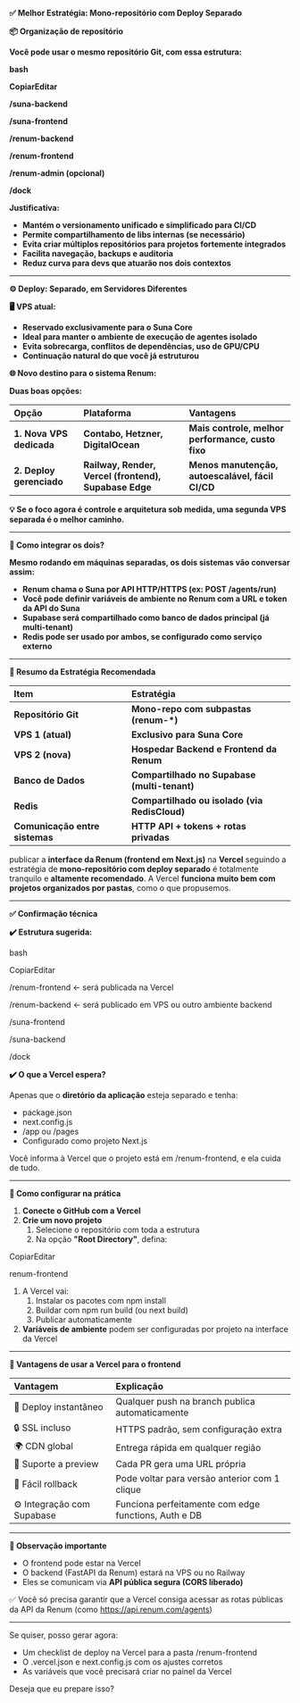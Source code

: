 ﻿**✅ Melhor Estratégia: Mono-repositório com Deploy Separado**

**📦 Organização de repositório**

**Você pode usar o mesmo repositório Git, com essa estrutura:**

**bash**

**CopiarEditar**

**/suna-backend**

**/suna-frontend**

**/renum-backend**

**/renum-frontend**

**/renum-admin (opcional)**

**/dock**

**Justificativa:**

- **Mantém o versionamento unificado e simplificado para CI/CD**
- **Permite compartilhamento de libs internas (se necessário)**
- **Evita criar múltiplos repositórios para projetos fortemente integrados**
- **Facilita navegação, backups e auditoria**
- **Reduz curva para devs que atuarão nos dois contextos**
-----
**⚙️ Deploy: Separado, em Servidores Diferentes**

**🖥 VPS atual:**

- **Reservado exclusivamente para o Suna Core**
- **Ideal para manter o ambiente de execução de agentes isolado**
- **Evita sobrecarga, conflitos de dependências, uso de GPU/CPU**
- **Continuação natural do que você já estruturou**

**🌐 Novo destino para o sistema Renum:**

**Duas boas opções:**

|**Opção**|**Plataforma**|**Vantagens**|
| :- | :- | :- |
|**1. Nova VPS dedicada**|**Contabo, Hetzner, DigitalOcean**|**Mais controle, melhor performance, custo fixo**|
|**2. Deploy gerenciado**|**Railway, Render, Vercel (frontend), Supabase Edge**|**Menos manutenção, autoescalável, fácil CI/CD**|

**💡 Se o foco agora é controle e arquitetura sob medida, uma segunda VPS separada é o melhor caminho.**

-----
**🧩 Como integrar os dois?**

**Mesmo rodando em máquinas separadas, os dois sistemas vão conversar assim:**

- **Renum chama o Suna por API HTTP/HTTPS (ex: POST /agents/run)**
- **Você pode definir variáveis de ambiente no Renum com a URL e token da API do Suna**
- **Supabase será compartilhado como banco de dados principal (já multi-tenant)**
- **Redis pode ser usado por ambos, se configurado como serviço externo**
-----
**📌 Resumo da Estratégia Recomendada**

|**Item**|**Estratégia**|
| :- | :- |
|**Repositório Git**|**Mono-repo com subpastas (renum-\*)**|
|**VPS 1 (atual)**|**Exclusivo para Suna Core**|
|**VPS 2 (nova)**|**Hospedar Backend e Frontend da Renum**|
|**Banco de Dados**|**Compartilhado no Supabase (multi-tenant)**|
|**Redis**|**Compartilhado ou isolado (via RedisCloud)**|
|**Comunicação entre sistemas**|**HTTP API + tokens + rotas privadas**|

publicar a **interface da Renum (frontend em Next.js)** na **Vercel** seguindo a estratégia de **mono-repositório com deploy separado** é totalmente tranquilo e **altamente recomendado**. A Vercel **funciona muito bem com projetos organizados por pastas**, como o que propusemos.

-----
**✅ Confirmação técnica**

**✔️ Estrutura sugerida:**

bash

CopiarEditar

/renum-frontend        ← será publicada na Vercel

/renum-backend         ← será publicado em VPS ou outro ambiente backend

/suna-frontend

/suna-backend

/dock

**✔️ O que a Vercel espera?**

Apenas que o **diretório da aplicação** esteja separado e tenha:

- package.json
- next.config.js
- /app ou /pages
- Configurado como projeto Next.js

Você informa à Vercel que o projeto está em /renum-frontend, e ela cuida de tudo.

-----
**🔧 Como configurar na prática**

1. **Conecte o GitHub com a Vercel**
1. **Crie um novo projeto**
   1. Selecione o repositório com toda a estrutura
   1. Na opção **"Root Directory"**, defina:

CopiarEditar

renum-frontend

1. A Vercel vai:
   1. Instalar os pacotes com npm install
   1. Buildar com npm run build (ou next build)
   1. Publicar automaticamente
1. **Variáveis de ambiente** podem ser configuradas por projeto na interface da Vercel
-----
**📌 Vantagens de usar a Vercel para o frontend**

|**Vantagem**|**Explicação**|
| :- | :- |
|🚀 Deploy instantâneo|Qualquer push na branch publica automaticamente|
|🔒 SSL incluso|HTTPS padrão, sem configuração extra|
|🌍 CDN global|Entrega rápida em qualquer região|
|👥 Suporte a preview|Cada PR gera uma URL própria|
|🔄 Fácil rollback|Pode voltar para versão anterior com 1 clique|
|⚙️ Integração com Supabase|Funciona perfeitamente com edge functions, Auth e DB|

-----
**🧠 Observação importante**

- O frontend pode estar na Vercel
- O backend (FastAPI da Renum) estará na VPS ou no Railway
- Eles se comunicam via **API pública segura (CORS liberado)**

✅ Você só precisa garantir que a Vercel consiga acessar as rotas públicas da API da Renum (como https://api.renum.com/agents)

-----
Se quiser, posso gerar agora:

- Um checklist de deploy na Vercel para a pasta /renum-frontend
- O .vercel.json e next.config.js com os ajustes corretos
- As variáveis que você precisará criar no painel da Vercel

Deseja que eu prepare isso?

